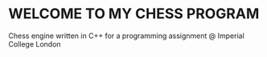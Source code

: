 WELCOME TO MY CHESS PROGRAM
===========================

Chess engine written in C++ for a programming assignment @ Imperial College London
